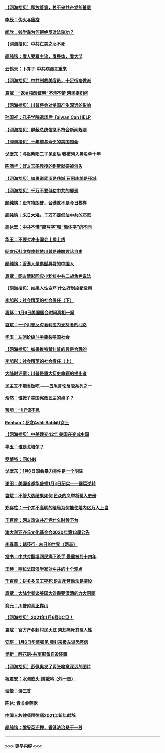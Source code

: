 #### [【网海拾贝】释放善意，换不来共产党的善意](../pages/nsc993/n12708361.md?t=01250401) 
#### [李辰：伪火与瘟疫](../pages/nsc993/n12707981.md?t=01250401) 
#### [闻欣：钱学森为何拒绝反对法轮功？](../pages/nsc993/n12707407.md?t=01250401) 
#### [【网海拾贝】中共亡美之心不死](../pages/nsc993/n12707621.md?t=01250401) 
#### [颜纯钩：看人要看主流，看整体，看大节](../pages/nsc993/n12707536.md?t=01250401) 
#### [云鹤天：卜算子‧中共病毒又重来](../pages/nsc993/n12707408.md?t=01250401) 
#### [【网海拾贝】中共制裁美官员，十足街痞做派](../pages/nsc993/n12705115.md?t=01250401) 
#### [袁斌：“返乡核酸证明”不清不楚 网民提81问](../pages/nsc993/n12704982.md?t=01250401) 
#### [【网海拾贝】川普将会对美国产生深远的影响](../pages/nsc993/n12703045.md?t=01250401) 
#### [孙国祥：孔子学院退场后  Taiwan Can HELP](../pages/nsc993/n12702430.md?t=01250401) 
#### [【网海拾贝】屏蔽总统信息不符合新闻规则](../pages/nsc993/n12699998.md?t=01250401) 
#### [【网海拾贝】十年前与今天的美国国会](../pages/nsc993/n12696993.md?t=01250401) 
#### [戈壁东：与赵紫阳二子见面后 我被列入黑名单十年](../pages/nsc993/n12696215.md?t=01250401) 
#### [陈满华：好友玉圣教授的别墅就要被消失](../pages/nsc993/n12695411.md?t=01250401) 
#### [【网海拾贝】如果说武汉是悲城 石家庄就是死城](../pages/nsc993/n12694589.md?t=01250401) 
#### [【网海拾贝】千万不要低估中共的邪恶](../pages/nsc993/n12692771.md?t=01250401) 
#### [颜纯钩：没有特朗普，台港就不是今日模样](../pages/nsc993/n12692678.md?t=01250401) 
#### [颜纯钩：来日大难，千万不要低估中共的邪恶](../pages/nsc993/n12692080.md?t=01250401) 
#### [高达宏：中共不懂“简写字”和“简体字”的不同](../pages/nsc993/n12692068.md?t=01250401) 
#### [华玉：不要对冲击国会上纲上线](../pages/nsc993/n12689948.md?t=01250401) 
#### [网友斥社交媒体封禁川普是践踏言论自由](../pages/nsc993/n12687482.md?t=01250401) 
#### [颜纯钩：香港人是禀赋异常的中国人](../pages/nsc993/n12685142.md?t=01250401) 
#### [袁斌：网友精彩回应小粉红中共二战角色说法](../pages/nsc993/n12684994.md?t=01250401) 
#### [【网海拾贝】如果人性变坏 什么好制度都没用](../pages/nsc993/n12683000.md?t=01250401) 
#### [李旭彤：社会精英的社会责任（下）](../pages/nsc993/n12680604.md?t=01250401) 
#### [凌稣：1月6日美国国会时间真相一窥](../pages/nsc993/n12682780.md?t=01250401) 
#### [袁斌：一个川普反对者转变为支持者的心路](../pages/nsc993/n12682700.md?t=01250401) 
#### [华玉：左派阶级斗争撕裂美国社会](../pages/nsc993/n12681226.md?t=01250401) 
#### [【网海拾贝】如果推特禁川普的言是合理的](../pages/nsc993/n12681232.md?t=01250401) 
#### [李旭彤：社会精英的社会责任（上）](../pages/nsc993/n12680501.md?t=01250401) 
#### [大陆时评家：川普是重大历史命题的提出者](../pages/nsc993/n12679904.md?t=01250401) 
#### [民主又不能当饭吃 ——五毛言论反驳系列之一](../pages/nsc993/n12679877.md?t=01250401) 
#### [浩然：谁掀了美国宪政民主的桌子？](../pages/nsc993/n12679850.md?t=01250401) 
#### [苦胆：“川”流不息](../pages/nsc993/n12678388.md?t=01250401) 
#### [Renhao：纪念Ashli Babbitt女士](../pages/nsc993/n12678359.md?t=01250401) 
#### [【网海拾贝】中美建交42年 美国在变成中国](../pages/nsc993/n12678324.md?t=01250401) 
#### [华玉：谁是戈培尔？](../pages/nsc993/n12677515.md?t=01250401) 
#### [罗博特：问CNN](../pages/nsc993/n12677172.md?t=01250401) 
#### [戈壁东：1月6日国会暴力事件是一个阴谋](../pages/nsc993/n12674639.md?t=01250401) 
#### [谢田：美国首都华盛顿1月6日纪实——国运逆转](../pages/nsc993/n12673190.md?t=01250401) 
#### [袁斌：不管大选结果如何 民众的义举将载入史册](../pages/nsc993/n12672787.md?t=01250401) 
#### [郑存柱：一个并不高明的骗局为何能使墙内亿万人上当](../pages/nsc993/n12671449.md?t=01250401) 
#### [千百度：网友热议共产党什么时候下台](../pages/nsc993/n12670442.md?t=01250401) 
#### [澳大利亚齐氏文化基金会2020年第13届公告](../pages/nsc993/n12670273.md?t=01250401) 
#### [李春草：踏莎行 · 末日的世界（两首）](../pages/nsc993/n12670253.md?t=01250401) 
#### [投书：中共对翻墙网民痛下杀手 最重被判十四年](../pages/nsc993/n12670190.md?t=01250401) 
#### [王赫：两位法国汉学家对中共的十个观点](../pages/nsc993/n12669593.md?t=01250401) 
#### [千百度：拼多多员工猝死 网友斥劳动法是摆设](../pages/nsc993/n12668081.md?t=01250401) 
#### [袁斌：大陆学者谈美国大选需要澄清的九大问题](../pages/nsc993/n12668023.md?t=01250401) 
#### [俞元：川普的真正靠山](../pages/nsc993/n12668000.md?t=01250401) 
#### [【网海拾贝】2021年1月6号DC见！](../pages/nsc993/n12664957.md?t=01250401) 
#### [袁斌：官方严冬封村民火炕 网友痛斥其没人性](../pages/nsc993/n12664882.md?t=01250401) 
#### [安琪：1月6日华盛顿见 竟引来极左派恐吓信](../pages/nsc993/n12664831.md?t=01250401) 
#### [吴新：醉花阴•共军配备自毁装置](../pages/nsc993/n12664766.md?t=01250401) 
#### [【网海拾贝】彭佩奥发了两张喻意深远的图片](../pages/nsc993/n12663515.md?t=01250401) 
#### [祝君安：水调歌头·嫦娥吟（外一首）](../pages/nsc993/n12663345.md?t=01250401) 
#### [理悟：诗三首](../pages/nsc993/n12663334.md?t=01250401) 
#### [陈达: 青关会葬歌](../pages/nsc993/n12663305.md?t=01250401) 
#### [中国人权律师团律师2021年新年献辞](../pages/nsc993/n12661792.md?t=01250401) 
#### [颜纯钩：黎智英还押，香港法治悬于一线](../pages/nsc993/n12661371.md?t=01250401) 

----
#### [ >>> 更早内容 <<< ](../indexes/nsc993-earlier.md)
